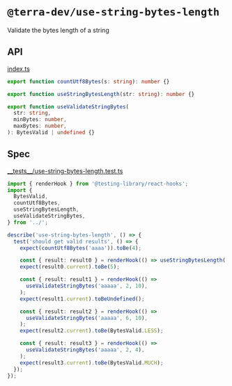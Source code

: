 # `@terra-dev/use-string-bytes-length`

Validate the bytes length of a string

## API

<!-- source index.ts --pick "countUtf8Bytes useStringBytesLength useValidateStringBytes" -->

[index.ts](index.ts)

```ts
export function countUtf8Bytes(s: string): number {}

export function useStringBytesLength(str: string): number {}

export function useValidateStringBytes(
  str: string,
  minBytes: number,
  maxBytes: number,
): BytesValid | undefined {}
```

<!-- /source -->

## Spec

<!-- source __tests__/*.test.ts -->

[\_\_tests\_\_/use-string-bytes-length.test.ts](__tests__/use-string-bytes-length.test.ts)

```ts
import { renderHook } from '@testing-library/react-hooks';
import {
  BytesValid,
  countUtf8Bytes,
  useStringBytesLength,
  useValidateStringBytes,
} from '../';

describe('use-string-bytes-length', () => {
  test('should get valid results', () => {
    expect(countUtf8Bytes('aaaa')).toBe(4);

    const { result: result0 } = renderHook(() => useStringBytesLength('aaaaa'));
    expect(result0.current).toBe(5);

    const { result: result1 } = renderHook(() =>
      useValidateStringBytes('aaaaa', 2, 10),
    );
    expect(result1.current).toBeUndefined();

    const { result: result2 } = renderHook(() =>
      useValidateStringBytes('aaaaa', 6, 10),
    );
    expect(result2.current).toBe(BytesValid.LESS);

    const { result: result3 } = renderHook(() =>
      useValidateStringBytes('aaaaa', 2, 4),
    );
    expect(result3.current).toBe(BytesValid.MUCH);
  });
});
```

<!-- /source -->

